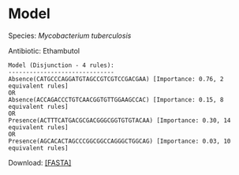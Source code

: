 
# Model

Species: *Mycobacterium tuberculosis*

Antibiotic: Ethambutol

```
Model (Disjunction - 4 rules):
------------------------------
Absence(CATGCCCAGGATGTAGCCGTCGTCCGACGAA) [Importance: 0.76, 2 equivalent rules]
OR
Absence(ACCAGACCCTGTCAACGGTGTTGGAAGCCAC) [Importance: 0.15, 8 equivalent rules]
OR
Presence(ACTTTCATGACGCGACGGGCGGTGTGTACAA) [Importance: 0.30, 14 equivalent rules]
OR
Presence(AGCACACTAGCCCGGCGGCCAGGGCTGGCAG) [Importance: 0.03, 10 equivalent rules]

```

Download: [[FASTA]](./model.fasta)

